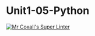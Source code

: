 # Unit1-05-Python
[![Mr Coxall's Super Linter](https://github.com/ICS3U-C-Programming-LukeD/Unit1-05-Python/workflows/Mr%20Coxall's%20Super%20Linter/badge.svg)](https://github.com/ICS3U-C-Programming-LukeD/Unit1-05-Python/actions/)
